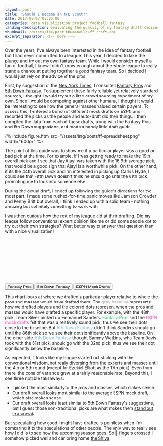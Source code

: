 ```yaml
---
layout: post
title: 'Should I Become an NFL Scout?'
date: 2017-09-07 05:00:00
categories: data visualization project football fantasy
landing-description: evaluating the quality of my fantasy draft choices
thumbnail: /assets/img/post-thumbnails/ff-draft.png
excerpt_separator: <!-- more -->
---
```


Over the years, I've always been interested in the idea of fantasy football but I had never committed to a league. This year, I decided to take the plunge and try out my own fantasy team. While I would consider myself a fan of football, I knew I didn't know enough about the whole league to really stand a chance at putting together a *good* fantasy team. So I decided I would just rely on the advice of the pros.

First, by suggestion of the [New York Times](https://www.nytimes.com/2017/08/24/sports/fantasy-football-draft-guide-beginners.html), I consulted [Fantasy Pros](https://www.fantasypros.com/) and [5th Down Fantasy](https://www.5thdownfantasy.com/). To supplement these fairly reliable yet relatively standard sources, I thought I would try out a little crowd sourcing experiment of my own. Since I would be competing against other humans, I thought it would be interesting to see how the general masses valued certain players. To assess this, I entered a bunch of different mock drafts on ESPN and recorded the picks as the people and auto-draft did their things. I then compiled the data from each of these drafts, along with the Fantasy Pros and 5th Down suggestions, and made a handy little draft guide.

<!-- more -->

{% include figure.html src="/assets/img/posts/ff-spreadsheet.png" width="600px" %}

The point of this guide was to show me if a particular player was a good or bad pick at the time. For example, if I was getting ready to make the 19th overall pick and I see that Jay Ajayi was taken with the 16.9th average pick, that would be a good sign that Ajayi is a worthwhile pick. On the other hand, if its the 44th overall pick and I'm interested in picking up Carlos Hyde, I could see that Fifth Down doesn't think he should go until the 61th pick, prompting me to look into someone else.

During the actual draft, I ended up following the guide's directions for the most part. I made some rushed-for-time panic moves like Jamison Crowder and Kenny Britt but overall, I think I ended up with a solid team - nothing amazing but definitely something to work with.

I was then curious how the rest of my league did at their drafting. Did my league follow conventional expert opinion like me or did some people opt to try out their own strategies? What better way to answer that question than with a nice visualization!

<div id='d3-ff-container'>
    <svg id="d3-ff"></svg>
    <div id="d3-ff-buttons">
        <button type="button" id="fantasy-pros">Fantasy Pros</button>
        <button type="button" id="fifth-down">5th Down Fantasy</button>
        <button type="button" id="mock">ESPN Mock Drafts</button>
    </div>
</div>

This chart looks at where we drafted a particular player relative to where the pros and masses would have drafted them. The <span style="color: rgb(169,169,169)">gray baseline</span> represents how we drafted players and the colored dots represent when the pros and masses would have drafted a specific player. For example, with the 48th pick, Team Silver picked up Emmanuel Sanders. <span style="color: #23ce6b">Fantasy Pros</span> and the <span style="color: #ff4cc8">ESPN mock drafts</span> felt that was a relatively sound pick, thus we see their dots close to the baseline. But <span style="color: #77bdee">5th Down Fantasy</span> didn't think Sanders should go until the 86th pick so we see their dot significantly above the baseline. On the other side, <span style="color: #77bdee">5th Down Fantasy</span> thought Sammy Watkins, who Team Davis took with the 61st pick, should go with the 32nd pick, thus we see their dot significantly below the baseline.

As expected, it looks like my league started out sticking with the conventional wisdom, not really diverging from the experts and masses until the 4th or 5th round (except for <span id="footnote-1" class="footnote">Ezekiel Elliott as the 17th pick</span>). Even from there, the cone of variance grew at a fairly reasonable rate. Beyond this, I see three notable takeaways:

* I picked the most similarly to the pros and masses, which makes sense.
* Our draft overall looks most similar to the average ESPN mock draft, which also makes sense.
* Our draft overall looks least similar to 5th Down Fantasy's suggestions, but I guess those non-traditional picks are what makes them [stand out in a crowd](https://www.fantasypros.com/nfl/accuracy/2009-2015.php?year=2011#overall).

But speculating how good I might have drafted is pointless when I'm comparing it to the speculations of other people. The only way to really see how I did is to see how the upcoming season goes. So 🤞 fingers crossed I somehow picked well and can bring home [the Shiva](http://theleague.wikia.com/wiki/The_Shiva_Bowl_Trophy).

<link rel="stylesheet" href="/projects/fantasy-football/css/pre-season.style.css">
<script src="/projects/fantasy-football/js/pre-season.js"></script>



